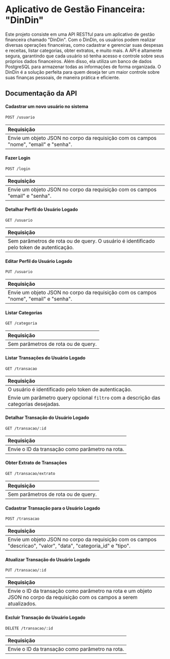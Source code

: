 
# Aplicativo de Gestão Financeira: "DinDin"

Este projeto consiste em uma API RESTful para um aplicativo de gestão financeira chamado "DinDin". Com o DinDin, os usuários podem realizar diversas operações financeiras, como cadastrar e gerenciar suas despesas e receitas, listar categorias, obter extratos, e muito mais. A API é altamente segura, garantindo que cada usuário só tenha acesso e controle sobre seus próprios dados financeiros. Além disso, ela utiliza um banco de dados PostgreSQL para armazenar todas as informações de forma organizada. O DinDin é a solução perfeita para quem deseja ter um maior controle sobre suas finanças pessoais, de maneira prática e eficiente.


## Documentação da API

#### Cadastrar um novo usuário no sistema

```http
POST /usuario
```

| Requisição                           |
| :---------------------------------- |
| Envie um objeto JSON no corpo da requisição com os campos "nome", "email" e "senha". |


#### Fazer Login

```http
POST /login
```

| Requisição                                   |
| :------------------------------------------ |
| Envie um objeto JSON no corpo da requisição com os campos "email" e "senha". |


#### Detalhar Perfil do Usuário Logado

```http
GET /usuario
```

| Requisição                                   |
| :------------------------------------------ |
| Sem parâmetros de rota ou de query. O usuário é identificado pelo token de autenticação. |


#### Editar Perfil do Usuário Logado

```http
PUT /usuario
```

| Requisição                                   |
| :------------------------------------------ |
| Envie um objeto JSON no corpo da requisição com os campos "nome", "email" e "senha". |


#### Listar Categorias

```http
GET /categoria
```

| Requisição                                   |
| :------------------------------------------ |
| Sem parâmetros de rota ou de query. |


#### Listar Transações do Usuário Logado

```http
GET /transacao
```

| Requisição                                   |
| :------------------------------------------ |
| O usuário é identificado pelo token de autenticação. 
Envie um parâmetro query opcional ```filtro``` com a descrição das categorias desejadas. |


#### Detalhar Transação do Usuário Logado

```http
GET /transacao/:id
```

| Requisição                                   |
| :------------------------------------------ |
| Envie o ID da transação como parâmetro na rota. |


#### Obter Extrato de Transações

```http
GET /transacao/extrato
```

| Requisição                                   |
| :------------------------------------------ |
| Sem parâmetros de rota ou de query. |


#### Cadastrar Transação para o Usuário Logado

```http
POST /transacao
```

| Requisição                                   |
| :------------------------------------------ |
| Envie um objeto JSON no corpo da requisição com os campos "descricao", "valor", "data", "categoria_id" e "tipo". |


#### Atualizar Transação do Usuário Logado

```http
PUT /transacao/:id
```

| Requisição                                   |
| :------------------------------------------ |
| Envie o ID da transação como parâmetro na rota e um objeto JSON no corpo da requisição com os campos a serem atualizados. |


#### Excluir Transação do Usuário Logado

```http
DELETE /transacao/:id
```

| Requisição                                   |
| :------------------------------------------ |
| Envie o ID da transação como parâmetro na rota. |










